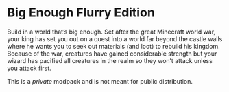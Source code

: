 # Big Enough Flurry Edition

Build in a world that’s big enough. Set after the great Minecraft world war, your king has set you out on a quest into a world far beyond the castle walls where he wants you to seek out materials (and loot) to rebuild his kingdom. Because of the war, creatures have gained considerable strength but your wizard has pacified all creatures in the realm so they won’t attack unless you attack first. 

This is a *private* modpack and is not meant for public distribution. 
